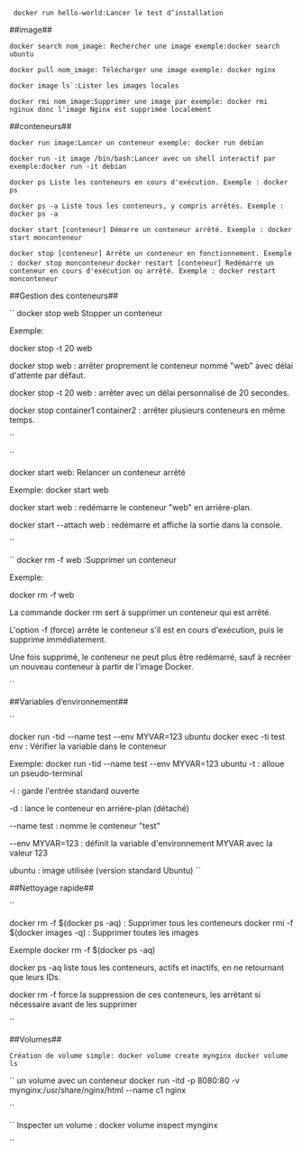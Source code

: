 `` 
docker run hello-world:Lancer le test d’installation
``


##image##


``
docker search nom_image: Rechercher une image
exemple:docker search ubuntu
``



``
docker pull nom_image: Télécharger une image
exemple: docker nginx
``



``
docker image ls`:Lister les images locales
``


``
docker rmi nom_image:Supprimer une image
par exemple: docker rmi nginux
donc l'image Nginx est supprimée localement
``


##conteneurs##




``
docker run image:Lancer un conteneur
exemple: docker run debian
``



``
docker run -it image /bin/bash:Lancer avec un shell interactif
par exemple:docker run -it debian
``

``
docker ps
Liste les conteneurs en cours d'exécution.
Exemple : docker ps
``

``
docker ps -a
Liste tous les conteneurs, y compris arrêtés.
Exemple : docker ps -a
``

``
docker start [conteneur]
Démarre un conteneur arrêté.
Exemple : docker start monconteneur
``

``
docker stop [conteneur]
Arrête un conteneur en fonctionnement.
Exemple : docker stop monconteneur
``
``
docker restart [conteneur]
Redémarre un conteneur en cours d'exécution ou arrêté.
Exemple : docker restart monconteneur
``


##Gestion des conteneurs##


``
docker stop web 
Stopper un conteneur


Exemple:

docker stop -t 20 web


docker stop web : arrêter proprement le conteneur nommé "web" avec délai d'attente par défaut.

docker stop -t 20 web : arrêter avec un délai personnalisé de 20 secondes.

docker stop container1 container2 : arrêter plusieurs conteneurs en même temps.


``

``

docker start web: Relancer un conteneur arrêté

Exemple:
docker start web


docker start web : redémarre le conteneur "web" en arrière-plan.

docker start --attach web : redémarre et affiche la sortie dans la console.

``


``
docker rm -f web :Supprimer un conteneur


Exemple:

docker rm -f web

La commande docker rm sert à supprimer un conteneur qui est arrêté.

L'option -f (force) arrête le conteneur s'il est en cours d'exécution, puis le supprime immédiatement.

Une fois supprimé, le conteneur ne peut plus être redémarré, sauf à recréer un nouveau conteneur à partir de l'image Docker.

``


##Variables d’environnement##

``

docker run -tid --name test --env MYVAR=123 ubuntu
docker exec -ti test env : Vérifier la variable dans le conteneur

Exemple:
docker run -tid --name test --env MYVAR=123 ubuntu
-t : alloue un pseudo-terminal

-i : garde l'entrée standard ouverte

-d : lance le conteneur en arrière-plan (détaché)

--name test : nomme le conteneur "test"

--env MYVAR=123 : définit la variable d'environnement MYVAR avec la valeur 123

ubuntu : image utilisée (version standard Ubuntu)
``


##Nettoyage rapide##

``

docker rm -f $(docker ps -aq)      : Supprimer tous les conteneurs
docker rmi -f $(docker images -q)  : Supprimer toutes les images

Exemple
docker rm -f $(docker ps -aq)

docker ps -aq liste tous les conteneurs, actifs et inactifs, en ne retournant que leurs IDs.

docker rm -f force la suppression de ces conteneurs, les arrêtant si nécessaire avant de les supprimer


``


##Volumes##


``
Création de volume simple:
docker volume create mynginx
docker volume ls
``

``
un volume avec un conteneur
docker run -itd -p 8080:80 -v mynginx:/usr/share/nginx/html --name c1 nginx

``

``
Inspecter un volume :
docker volume inspect mynginx

``




